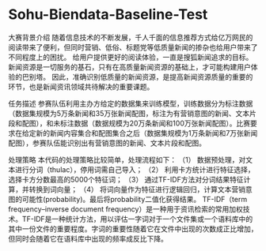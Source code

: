 # Sohu-Biendata-Baseline-Test
大赛背景介绍
随着信息技术的不断发展，千人千面的信息推荐方式给亿万网民的阅读带来了便利，但同时营销、低俗、标题党等低质量新闻的掺杂也给用户带来了不同程度上的困扰。
给用户提供更好的阅读体验，一直是搜狐新闻追求的目标。新闻资源是一切服务的基石，只有在高质量新闻资源的基础上，才可能构建用户体验的巴别塔。
因此，准确识别低质量的新闻资源，是提高新闻资源质量的重要的环节，也是新闻资讯领域共待解决的重要课题。

任务描述
参赛队伍利用主办方给定的数据集来训练模型，训练数据分为标注数据（数据集规模为5万条新闻和35万张新闻配图，标注为有营销意图的新闻、文本片段和配图），和未标注数据（数据规模为20万条新闻和100万张新闻配图）。比赛要求在给定新的新闻内容集合和配图集合之后（数据集规模为1万条新闻和7万张新闻配图），参赛队伍能识别出有营销意图的新闻、文本片段和配图。

处理策略
本代码的处理策略比较简单，处理流程如下：
（1）	数据预处理，对文本进行分词（thulac），停用词需自己导入；
（2）	利用卡方统计进行特征选择，选择卡方分数最高的5000个特征词；
（3）	通过TF-IDF方法对分词结果特征计算，并转换到词向量；
（4）	将词向量作为特征进行逻辑回归，计算文本营销意图的可能性(probability)。最后将probability二值化获得结果。
TF-IDF（term frequency–inverse document frequency）是一种用于资讯检索的常用加权技术。TF-IDF是一种统计方法，用以评估一字词对于一个文件集或一个语料库中的其中一份文件的重要程度。字词的重要性随着它在文件中出现的次数成正比增加，但同时会随着它在语料库中出现的频率成反比下降。
